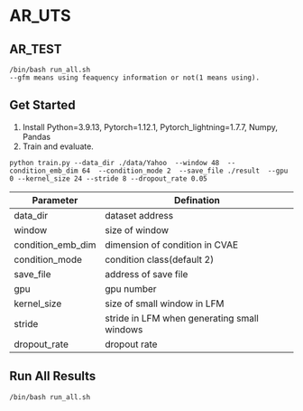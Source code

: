 # AR_UTS

## AR_TEST
```
/bin/bash run_all.sh
--gfm means using feaquency information or not(1 means using).
```

## Get Started
1. Install Python=3.9.13, Pytorch=1.12.1, Pytorch_lightning=1.7.7, Numpy, Pandas
2. Train and evaluate.  

```
python train.py --data_dir ./data/Yahoo  --window 48  --condition_emb_dim 64  --condition_mode 2  --save_file ./result  --gpu 0 --kernel_size 24 --stride 8 --dropout_rate 0.05
```

| Parameter | Defination |
|--------|--------|
| data_dir   |  dataset address | 
| window   | size of window   | 
|  condition_emb_dim  | dimension of condition in CVAE | 
| condition_mode   | condition class(default 2)   | 
| save_file   | address of save file   | 
| gpu   | gpu number | 
| kernel_size   | size of small window in LFM   | 
| stride   | stride in LFM when generating small windows   | 
| dropout_rate   | dropout rate   | 

## Run All Results
```
/bin/bash run_all.sh
```